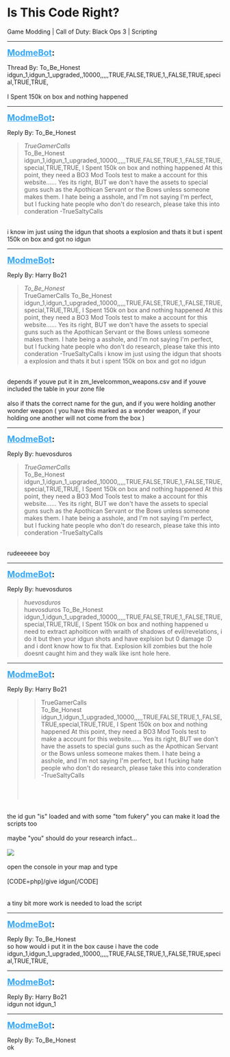 # Is This Code Right?
Game Modding | Call of Duty: Black Ops 3 | Scripting

---
<strong style="font-size: 1.4em;"><span style="text-decoration: underline;text-decoration-color: #34a7f9;"><span style="color:#34a7f9;">ModmeBot</span></span>:</strong>

<p>Thread By: To_Be_Honest<br />idgun_1,idgun_1_upgraded,,10000,,,,,TRUE,FALSE,TRUE,1,,FALSE,TRUE,special,TRUE,TRUE,<br /> <br />I Spent 150k on box and nothing happened</p>

---
<strong style="font-size: 1.4em;"><span style="text-decoration: underline;text-decoration-color: #34a7f9;"><span style="color:#34a7f9;">ModmeBot</span></span>:</strong>

<p>Reply By: To_Be_Honest<br /><blockquote><em>TrueGamerCalls</em><br />To_Be_Honest idgun_1,idgun_1_upgraded,,10000,,,,,TRUE,FALSE,TRUE,1,,FALSE,TRUE,special,TRUE,TRUE,   I Spent 150k on box and nothing happened  At this point, they need a BO3 Mod Tools test to make a account for this website......   Yes its right, BUT we don&#39;t have the assets to special guns such as the Apothican Servant or the Bows unless someone makes them.   I hate being a asshole, and I&#39;m not saying I&#39;m perfect, but I fucking hate people who don&#39;t do research, please take this into conderation   -TrueSaltyCalls</blockquote><br /> i know im just using the idgun that shoots a explosion and thats it but i spent 150k on box and got no idgun</p>

---
<strong style="font-size: 1.4em;"><span style="text-decoration: underline;text-decoration-color: #34a7f9;"><span style="color:#34a7f9;">ModmeBot</span></span>:</strong>

<p>Reply By: Harry Bo21<br /><blockquote><em>To_Be_Honest</em><br />TrueGamerCalls To_Be_Honest idgun_1,idgun_1_upgraded,,10000,,,,,TRUE,FALSE,TRUE,1,,FALSE,TRUE,special,TRUE,TRUE,   I Spent 150k on box and nothing happened  At this point, they need a BO3 Mod Tools test to make a account for this website......   Yes its right, BUT we don&#39;t have the assets to special guns such as the Apothican Servant or the Bows unless someone makes them.   I hate being a asshole, and I&#39;m not saying I&#39;m perfect, but I fucking hate people who don&#39;t do research, please take this into conderation   -TrueSaltyCalls  i know im just using the idgun that shoots a explosion and thats it but i spent 150k on box and got no idgun</blockquote><br /> depends if youve put it in zm_levelcommon_weapons.csv and if youve included the table in your zone file<br /> <br />also if thats the correct name for the gun, and if you were holding another wonder weapon ( you have this marked as a wonder weapon, if your holding one another will not come from the box )</p>

---
<strong style="font-size: 1.4em;"><span style="text-decoration: underline;text-decoration-color: #34a7f9;"><span style="color:#34a7f9;">ModmeBot</span></span>:</strong>

<p>Reply By: huevosduros<br /><blockquote><em>TrueGamerCalls</em><br />To_Be_Honest idgun_1,idgun_1_upgraded,,10000,,,,,TRUE,FALSE,TRUE,1,,FALSE,TRUE,special,TRUE,TRUE,   I Spent 150k on box and nothing happened  At this point, they need a BO3 Mod Tools test to make a account for this website......   Yes its right, BUT we don&#39;t have the assets to special guns such as the Apothican Servant or the Bows unless someone makes them.   I hate being a asshole, and I&#39;m not saying I&#39;m perfect, but I fucking hate people who don&#39;t do research, please take this into conderation   -TrueSaltyCalls</blockquote><br /> rudeeeeee boy</p>

---
<strong style="font-size: 1.4em;"><span style="text-decoration: underline;text-decoration-color: #34a7f9;"><span style="color:#34a7f9;">ModmeBot</span></span>:</strong>

<p>Reply By: huevosduros<br /><blockquote><em>huevosduros</em><br />huevosduros To_Be_Honest idgun_1,idgun_1_upgraded,,10000,,,,,TRUE,FALSE,TRUE,1,,FALSE,TRUE,special,TRUE,TRUE,   I Spent 150k on box and nothing happened  u need to extract aphoiticon with wraith of shadows of evil/revelations, i do it but then your idgun shots and have explsion but 0 damage :D and i dont know how to fix that. Explosion kill zombies but the hole doesnt caught him and they walk like isnt hole here.  </blockquote></p>

---
<strong style="font-size: 1.4em;"><span style="text-decoration: underline;text-decoration-color: #34a7f9;"><span style="color:#34a7f9;">ModmeBot</span></span>:</strong>

<p>Reply By: Harry Bo21<br /><blockquote><blockquote>TrueGamerCalls<br />To_Be_Honest idgun_1,idgun_1_upgraded,,10000,,,,,TRUE,FALSE,TRUE,1,,FALSE,TRUE,special,TRUE,TRUE,   I Spent 150k on box and nothing happened  At this point, they need a BO3 Mod Tools test to make a account for this website......   Yes its right, BUT we don&#39;t have the assets to special guns such as the Apothican Servant or the Bows unless someone makes them.   I hate being a asshole, and I&#39;m not saying I&#39;m perfect, but I fucking hate people who don&#39;t do research, please take this into conderation   -TrueSaltyCalls</blockquote><br /> <br /></blockquote><br /> the id gun &quot;is&quot; loaded and with some &quot;tom fukery&quot; you can make it load the scripts too<br /> <br />maybe &quot;you&quot; should do your research infact...<br /> <br /><img style="max-width: 500px;" src="https://i.imgur.com/hYhaAR5.jpg"><br /> <br />open the console in your map and type<br /> <br />[CODE=php]/give idgun[/CODE]<br /> <br /> <br />a tiny bit more work is needed to load the script</p>

---
<strong style="font-size: 1.4em;"><span style="text-decoration: underline;text-decoration-color: #34a7f9;"><span style="color:#34a7f9;">ModmeBot</span></span>:</strong>

<p>Reply By: To_Be_Honest<br />so how would i put it in the box cause i have the code<br />idgun_1,idgun_1_upgraded,,10000,,,,,TRUE,FALSE,TRUE,1,,FALSE,TRUE,special,TRUE,TRUE,</p>

---
<strong style="font-size: 1.4em;"><span style="text-decoration: underline;text-decoration-color: #34a7f9;"><span style="color:#34a7f9;">ModmeBot</span></span>:</strong>

<p>Reply By: Harry Bo21<br />idgun not idgun_1</p>

---
<strong style="font-size: 1.4em;"><span style="text-decoration: underline;text-decoration-color: #34a7f9;"><span style="color:#34a7f9;">ModmeBot</span></span>:</strong>

<p>Reply By: To_Be_Honest<br />ok</p>
